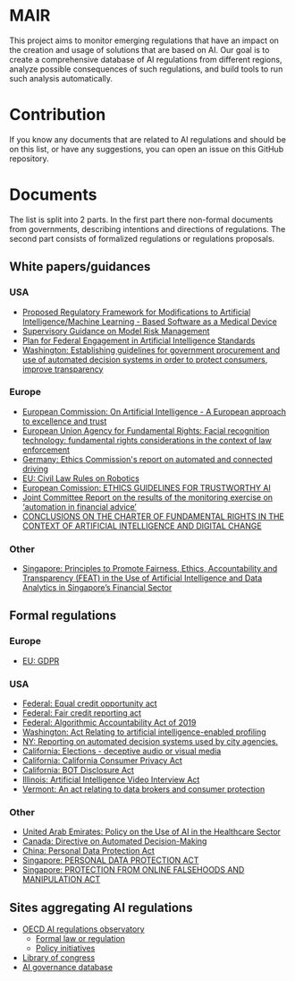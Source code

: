 # MAIR
This project aims to monitor emerging regulations that have an impact on the creation and usage of solutions that are based on AI. Our goal is to create a comprehensive database of AI regulations from different regions, analyze possible consequences of such regulations, and build tools to run such analysis automatically. 

# Contribution
If you know any documents that are related to AI regulations and should be on this list, or have any suggestions, you can open an issue on this GitHub repository.

# Documents
The list is split into 2 parts. In the first part there non-formal documents from governments, describing intentions and directions of regulations. The second part consists of formalized regulations or regulations proposals. 
## White papers/guidances
### USA
- [Proposed Regulatory Framework for Modifications to Artificial Intelligence/Machine Learning - Based Software as a Medical Device](https://www.fda.gov/media/122535/download)
- [Supervisory Guidance on Model Risk Management](https://www.federalreserve.gov/boarddocs/srletters/2011/sr1107a1.pdf)
- [Plan for Federal Engagement in Artificial Intelligence Standards](https://www.federalregister.gov/documents/2019/05/01/2019-08818/artificial-intelligence-standards)
- [Washington: Establishing guidelines for government procurement and use of automated decision systems in order to protect consumers, improve transparency](http://lawfilesext.leg.wa.gov/biennium/2019-20/Pdf/Bills/Senate%20Bills/5527.pdf)
### Europe
- [European Commission: On Artificial Intelligence - A European approach to excellence and trust](https://ec.europa.eu/info/sites/info/files/commission-white-paper-artificial-intelligence-feb2020_en.pdf)
- [European Union Agency for Fundamental Rights: Facial recognition technology: fundamental rights considerations in the context of law enforcement](https://fra.europa.eu/sites/default/files/fra_uploads/fra-2019-facial-recognition-technology-focus-paper.pdf)
- [Germany: Ethics Commission's  report on automated and connected driving](https://www.bmvi.de/SharedDocs/EN/publications/report-ethics-commission.pdf?__blob=publicationFile)
- [EU: Civil Law Rules on Robotics](https://www.europarl.europa.eu/doceo/document/TA-8-2017-0051_EN.pdf)
- [European Comission: ETHICS GUIDELINES FOR TRUSTWORTHY AI](https://ec.europa.eu/futurium/en/ai-alliance-consultation/guidelines)
- [Joint Committee Report on the results of the monitoring exercise on ‘automation in financial advice’](https://esas-joint-committee.europa.eu/Publications/Reports/JC%202018%2029%20-%20JC%20Report%20on%20automation%20in%20financial%20advice.pdf)
- [CONCLUSIONS ON THE CHARTER OF FUNDAMENTAL RIGHTS
IN THE CONTEXT OF ARTIFICIAL INTELLIGENCE AND DIGITAL CHANGE](https://www.consilium.europa.eu/media/46496/st11481-en20.pdf)
### Other
- [Singapore: Principles to Promote Fairness, Ethics, Accountability and Transparency (FEAT) in the Use of Artificial Intelligence and Data Analytics in Singapore’s Financial Sector](https://www.mas.gov.sg/-/media/MAS/News-and-Publications/Monographs-and-Information-Papers/FEAT-Principles-Updated-7-Feb-19.pdf)

## Formal regulations
### Europe
- [EU: GDPR](https://eur-lex.europa.eu/legal-content/EN/TXT/PDF/?uri=CELEX:32016R0679&from=EN)
### USA
- [Federal: Equal credit opportunity act](https://www.law.cornell.edu/uscode/text/15/1691)
- [Federal: Fair credit reporting act](https://www.ftc.gov/system/files/documents/statutes/fair-credit-reporting-act/545a_fair-credit-reporting-act-0918.pdf)
- [Federal: Algorithmic Accountability Act of 2019](https://www.wyden.senate.gov/imo/media/doc/Algorithmic%20Accountability%20Act%20of%202019%20Bill%20Text.pdf)
- [Washington: Act Relating to artificial intelligence-enabled profiling](http://lawfilesext.leg.wa.gov/biennium/2019-20/Pdf/Bills/House%20Bills/2644.pdf?q=20200124083150)
- [NY: Reporting on automated decision systems used by city agencies.](https://legistar.council.nyc.gov/LegislationDetail.aspx?ID=4265421&GUID=FBA29B34-9266-4B52-B438-A772D81B1CB5&Options=&Search=)
- [California: Elections - deceptive audio or visual media](https://leginfo.legislature.ca.gov/faces/billTextClient.xhtml?bill_id=201920200AB730)
- [California: California Consumer Privacy Act](https://leginfo.legislature.ca.gov/faces/billTextClient.xhtml?bill_id=201720180SB1121)
- [California: BOT Disclosure Act](https://leginfo.legislature.ca.gov/faces/billTextClient.xhtml?bill_id=201720180SB1001)
- [Illinois: Artificial Intelligence Video Interview Act](http://www.ilga.gov/legislation/BillStatus.asp?DocNum=2557&GAID=15&DocTypeID=HB&SessionID=108&GA=101)
- [Vermont: An act relating to data brokers and consumer protection](https://legislature.vermont.gov/bill/status/2018/H.764)
### Other
- [United Arab Emirates: Policy on the Use of AI in the Healthcare Sector](https://www.doh.gov.ae/-/media/E9C1470A575146B18015DEBE57E47F8D.ashx)
- [Canada: Directive on Automated Decision-Making](https://www.tbs-sct.gc.ca/pol/doc-eng.aspx?id=32592&section=html)
- [China: Personal Data Protection Act](https://law.moj.gov.tw/ENG/LawClass/LawAll.aspx?pcode=I0050021)
- [Singapore: PERSONAL DATA PROTECTION ACT](https://sso.agc.gov.sg/Act/PDPA2012)
- [Singapore: PROTECTION FROM ONLINE FALSEHOODS AND MANIPULATION ACT](https://sso.agc.gov.sg/Acts-Supp/18-2019/Published/20190625?DocDate=20190625)

## Sites aggregating AI regulations

- [OECD AI regulations observatory](https://oecd.ai/)
    - [Formal law or regulation](https://oecd.ai/dashboards/policy-initiatives?conceptUris=http:%2F%2Fstip.oecd.org%2Fmodel%23Emerging_technology_regulation%7C%7Chttp:%2F%2Fstip.oecd.org%2Fmodel%23hasTypeOfSelection%7Chttp:%2F%2Fstip.oecd.org%2Ftaxonomy%2Fvalues%23V882)
    - [Policy initiatives](https://oecd.ai/dashboards/policy-initiatives)
- [Library of congress](https://www.loc.gov/law/help/artificial-intelligence/index.php)
- [AI governance database](https://www.nesta.org.uk/data-visualisation-and-interactive/ai-governance-database/)

